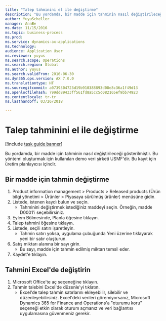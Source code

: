 ```yaml
--- 
title: "Talep tahminini el ile değiştirme"
description: "Bu yordamda, bir madde için tahminin nasıl değiştirileceği gösterilmiştir."
author: YuyuScheller
manager: AnnBe
ms.date: 11/15/2016
ms.topic: business-process
ms.prod: 
ms.service: dynamics-ax-applications
ms.technology: 
audience: Application User
ms.reviewer: yuyus
ms.search.scope: Operations
ms.search.region: Global
ms.author: yuyus
ms.search.validFrom: 2016-06-30
ms.dyn365.ops.version: AX 7.0.0
ms.translationtype: HT
ms.sourcegitcommit: a0739304723d19b910388893d08e8c36a1f49d13
ms.openlocfilehash: 799dd89433ff561fd8a5cc5c082165ef9bb74923
ms.contentlocale: tr-tr
ms.lasthandoff: 03/26/2018

---
```

# <a name="modify-a-demand-forecast-manually"></a>Talep tahminini el ile değiştirme

[!include [task guide banner](../../includes/task-guide-banner.md)]

Bu yordamda, bir madde için tahminin nasıl değiştirileceği gösterilmiştir. Bu yöntemi oluşturmak için kullanılan demo veri şirketi USMF'dir. Bu kayıt için üretim planlayıcısı içindir. 


## <a name="modify-the-forecast-for-an-item"></a>Bir madde için tahmin değiştirme
1. Product information management > Products > Released products (Ürün bilgi yönetimi > Ürünler > Piyasaya sürülmüş ürünler) menüsüne gidin.
2. Listede, istenen kaydı bulun ve seçin.
    * Tahminini değiştirmek istediğiniz maddeyi seçin. Örneğin, madde D0001'i seçebilirsiniz.  
3. Eylem Bölmesinde, Planla öğesine tıklayın.
4. Talep tahmini öğesine tıklayın.
5. Listede, seçili satırı işaretleyin.
    * Tahmin satırı yoksa,  uygulama çubuğunda Yeni üzerine tıklayarak yeni bir satır oluşturun.  
6. Satış miktarı alanına bir sayı girin.
    * Bu sayı, madde için tahmin edilmiş miktarı temsil eder.  
7. Kaydet'e tıklayın.

## <a name="modify-the-forecast-in-excel"></a>Tahmini Excel'de değiştirin
1. Microsoft Office'te aç seçeneğine tıklayın.
2. Tahmin talebini Excel'de düzenle'yi tıklatın.
    * Excel'de talep tahmin satırlarını ekleyebilir, silebilir ve düzenleyebilirsiniz. Excel'deki verileri göremiyorsanız, Microsoft Dynamics 365 for Finance and Operations'a "oturumu koru" seçeneği etkin olarak oturum açmanız ve veri bağlantısı uygulamasına güvenmeniz gerekir.  


